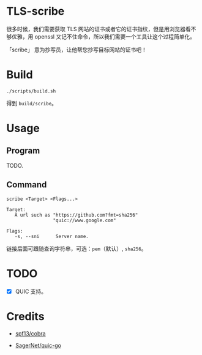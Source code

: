 # TLS-scribe

很多时候，我们需要获取 TLS 网站的证书或者它的证书指纹，但是用浏览器看不够优雅，用 openssl 又记不住命令，所以我们需要一个工具让这个过程简单化。

「scribe」 意为抄写员，让他帮您抄写目标网站的证书吧！

# Build

```shell
./scripts/build.sh
```

得到 `build/scribe`。

# Usage

## Program

TODO.

## Command

```
scribe <Target> <Flags...>

Target:
   A url such as "https://github.com?fmt=sha256"
                 "quic://www.google.com"

Flags:
   -s, --sni      Server name.
```

链接后面可跟随查询字符串，可选：`pem`（默认）, `sha256`。

# TODO

* [x] QUIC 支持。

# Credits

* [spf13/cobra](https://github.com/spf13/cobra)

* [SagerNet/quic-go](https://github.com/SagerNet/quic-go)
